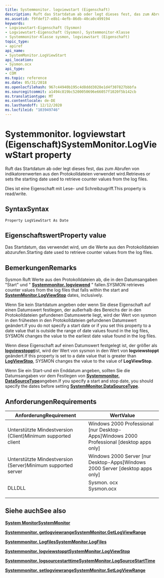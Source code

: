 ```yaml
---
title: Systemmonitor. logviewstart (Eigenschaft)
description: Ruft das Startdatum ab oder legt dieses fest, das zum Abrufen von indikatorenwerten aus den Protokolldateien verwendet wird.
ms.assetid: f9fdef17-e8b1-4efb-86db-40ca0c499194
keywords:
- Logviewstart-Eigenschaft (Sysmon)
- Logviewstart-Eigenschaft (Sysmon), Systemmonitor-Klasse
- Systemmonitor-Klasse sysmon, logviewstart (Eigenschaft)
topic_type:
- apiref
api_name:
- SystemMonitor.LogViewStart
api_location:
- Sysmon.ocx
api_type:
- COM
ms.topic: reference
ms.date: 05/31/2018
ms.openlocfilehash: 967c44940b195c4d8ddd3028e1d4f307827bbbfa
ms.sourcegitcommit: a1494c819bc5200050696e66057f1020f5b142cb
ms.translationtype: MT
ms.contentlocale: de-DE
ms.lasthandoff: 12/12/2020
ms.locfileid: "103949746"
---
```

# <a name="systemmonitorlogviewstart-property"></a><span data-ttu-id="141ad-106">Systemmonitor. logviewstart (Eigenschaft)</span><span class="sxs-lookup"><span data-stu-id="141ad-106">SystemMonitor.LogViewStart property</span></span>

<span data-ttu-id="141ad-107">Ruft das Startdatum ab oder legt dieses fest, das zum Abrufen von indikatorenwerten aus den Protokolldateien verwendet wird.</span><span class="sxs-lookup"><span data-stu-id="141ad-107">Retrieves or sets the starting date used to retrieve counter values from the log files.</span></span>

<span data-ttu-id="141ad-108">Dies ist eine Eigenschaft mit Lese- und Schreibzugriff.</span><span class="sxs-lookup"><span data-stu-id="141ad-108">This property is read/write.</span></span>

## <a name="syntax"></a><span data-ttu-id="141ad-109">Syntax</span><span class="sxs-lookup"><span data-stu-id="141ad-109">Syntax</span></span>


```VB
Property LogViewStart As Date
```



## <a name="property-value"></a><span data-ttu-id="141ad-110">Eigenschaftswert</span><span class="sxs-lookup"><span data-stu-id="141ad-110">Property value</span></span>

<span data-ttu-id="141ad-111">Das Startdatum, das verwendet wird, um die Werte aus den Protokolldateien abzurufen.</span><span class="sxs-lookup"><span data-stu-id="141ad-111">Starting date used to retrieve counter values from the log files.</span></span>

## <a name="remarks"></a><span data-ttu-id="141ad-112">Bemerkungen</span><span class="sxs-lookup"><span data-stu-id="141ad-112">Remarks</span></span>

<span data-ttu-id="141ad-113">Sysmon Ruft Werte aus den Protokolldateien ab, die in den Datumsangaben "Start" und " [**Systemmonitor. logviewend**](systemmonitor-logviewstop.md) " fallen.</span><span class="sxs-lookup"><span data-stu-id="141ad-113">SYSMON retrieves counter values from the log files that falls within the start and [**SystemMonitor.LogViewStop**](systemmonitor-logviewstop.md) dates, inclusively.</span></span>

<span data-ttu-id="141ad-114">Wenn Sie kein Startdatum angeben oder wenn Sie diese Eigenschaft auf einen Datumswert festlegen, der außerhalb des Bereichs der in den Protokolldateien gefundenen Datumswerte liegt, wird der Wert von sysmon in den frühesten in den Protokolldateien gefundenen Datumswert geändert.</span><span class="sxs-lookup"><span data-stu-id="141ad-114">If you do not specify a start date or if you set this property to a date value that is outside the range of date values found in the log files, SYSMON changes the value to the earliest date value found in the log files.</span></span>

<span data-ttu-id="141ad-115">Wenn diese Eigenschaft auf einen Datumswert festgelegt ist, der größer als [**logviewstoppt**](systemmonitor-logviewstop.md)ist, wird der Wert von sysmon in den Wert von **logviewstoppt** geändert.</span><span class="sxs-lookup"><span data-stu-id="141ad-115">If this property is set to a date value that is greater than [**LogViewStop**](systemmonitor-logviewstop.md), SYSMON changes the value to the value of **LogViewStop**.</span></span>

<span data-ttu-id="141ad-116">Wenn Sie ein Start-und ein Enddatum angeben, sollten Sie die Datumsangaben vor dem Festlegen von [**Systemmonitor. DataSourceType**](systemmonitor-datasourcetype.md)angeben.</span><span class="sxs-lookup"><span data-stu-id="141ad-116">If you specify a start and stop date, you should specify the dates before setting [**SystemMonitor.DataSourceType**](systemmonitor-datasourcetype.md).</span></span>

## <a name="requirements"></a><span data-ttu-id="141ad-117">Anforderungen</span><span class="sxs-lookup"><span data-stu-id="141ad-117">Requirements</span></span>



| <span data-ttu-id="141ad-118">Anforderung</span><span class="sxs-lookup"><span data-stu-id="141ad-118">Requirement</span></span> | <span data-ttu-id="141ad-119">Wert</span><span class="sxs-lookup"><span data-stu-id="141ad-119">Value</span></span> |
|-------------------------------------|---------------------------------------------------------------------------------------|
| <span data-ttu-id="141ad-120">Unterstützte Mindestversion (Client)</span><span class="sxs-lookup"><span data-stu-id="141ad-120">Minimum supported client</span></span><br/> | <span data-ttu-id="141ad-121">Windows 2000 Professional \[nur Desktop-Apps\]</span><span class="sxs-lookup"><span data-stu-id="141ad-121">Windows 2000 Professional \[desktop apps only\]</span></span><br/>                            |
| <span data-ttu-id="141ad-122">Unterstützte Mindestversion (Server)</span><span class="sxs-lookup"><span data-stu-id="141ad-122">Minimum supported server</span></span><br/> | <span data-ttu-id="141ad-123">Windows 2000 Server \[nur Desktop-Apps\]</span><span class="sxs-lookup"><span data-stu-id="141ad-123">Windows 2000 Server \[desktop apps only\]</span></span><br/>                                  |
| <span data-ttu-id="141ad-124">DLL</span><span class="sxs-lookup"><span data-stu-id="141ad-124">DLL</span></span><br/>                      | <dl> <span data-ttu-id="141ad-125"><dt>Sysmon. ocx</dt></span><span class="sxs-lookup"><span data-stu-id="141ad-125"><dt>Sysmon.ocx</dt></span></span> </dl> |



## <a name="see-also"></a><span data-ttu-id="141ad-126">Siehe auch</span><span class="sxs-lookup"><span data-stu-id="141ad-126">See also</span></span>

<dl> <dt>

[<span data-ttu-id="141ad-127">**System Monitor**</span><span class="sxs-lookup"><span data-stu-id="141ad-127">**SystemMonitor**</span></span>](systemmonitor.md)
</dt> <dt>

[<span data-ttu-id="141ad-128">**Systemmonitor. getlogviewrange**</span><span class="sxs-lookup"><span data-stu-id="141ad-128">**SystemMonitor.GetLogViewRange**</span></span>](systemmonitor-getlogviewrange.md)
</dt> <dt>

[<span data-ttu-id="141ad-129">**Systemmonitor. Logfiles**</span><span class="sxs-lookup"><span data-stu-id="141ad-129">**SystemMonitor.LogFiles**</span></span>](systemmonitor-logfiles.md)
</dt> <dt>

[<span data-ttu-id="141ad-130">**Systemmonitor. logviewstoppt**</span><span class="sxs-lookup"><span data-stu-id="141ad-130">**SystemMonitor.LogViewStop**</span></span>](systemmonitor-logviewstop.md)
</dt> <dt>

[<span data-ttu-id="141ad-131">**Systemmonitor. logsourcestarttime**</span><span class="sxs-lookup"><span data-stu-id="141ad-131">**SystemMonitor.LogSourceStartTime**</span></span>](systemmonitor-logsourcestarttime.md)
</dt> <dt>

[<span data-ttu-id="141ad-132">**Systemmonitor. setlogviewrange**</span><span class="sxs-lookup"><span data-stu-id="141ad-132">**SystemMonitor.SetLogViewRange**</span></span>](systemmonitor-setlogviewrange.md)
</dt> </dl>

 

 





